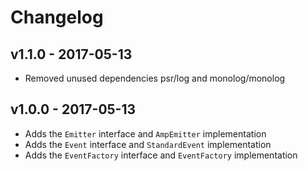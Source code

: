 # Changelog

## v1.1.0 - 2017-05-13

- Removed unused dependencies psr/log and monolog/monolog

## v1.0.0 - 2017-05-13

- Adds the `Emitter` interface and `AmpEmitter` implementation
- Adds the `Event` interface and `StandardEvent` implementation
- Adds the `EventFactory` interface and `EventFactory` implementation